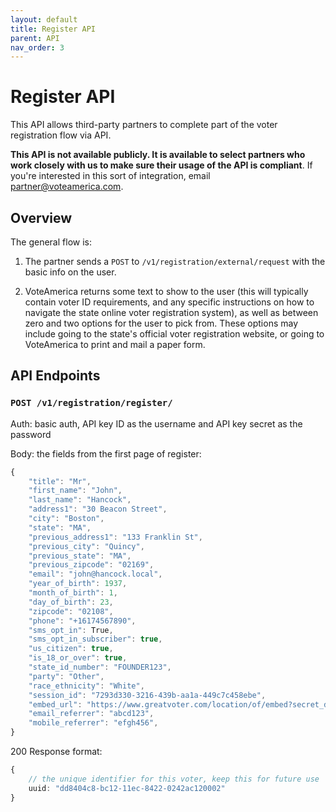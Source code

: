 ```yaml
---
layout: default
title: Register API
parent: API
nav_order: 3
---
```


# Register API
This API allows third-party partners to complete part of the voter registration
flow via API.

**This API is not available publicly. It is available to select partners who
work closely with us to make sure their usage of the API is compliant**. If
you're interested in this sort of integration, email
[partner@voteamerica.com](mailto:partner@voteamerica.com).

## Overview
The general flow is:
1. The partner sends a `POST` to `/v1/registration/external/request` with the
   basic info on the user.

2. VoteAmerica returns some text to show to the user (this will typically
   contain voter ID requirements, and any specific instructions on how to
   navigate the state online voter registration system), as well as between
   zero and two options for the user to pick from. These options may include
   going to the state's official voter registration website, or going to
   VoteAmerica to print and mail a paper form.

## API Endpoints

### `POST /v1/registration/register/`

Auth: basic auth, API key ID as the username and API key secret as the password

Body: the fields from the first page of register:

```typescript
{
    "title": "Mr",
    "first_name": "John",
    "last_name": "Hancock",
    "address1": "30 Beacon Street",
    "city": "Boston",
    "state": "MA",
    "previous_address1": "133 Franklin St",
    "previous_city": "Quincy",
    "previous_state": "MA",
    "previous_zipcode": "02169",
    "email": "john@hancock.local",
    "year_of_birth": 1937,
    "month_of_birth": 1,
    "day_of_birth": 23,
    "zipcode": "02108",
    "phone": "+16174567890",
    "sms_opt_in": True,
    "sms_opt_in_subscriber": true,
    "us_citizen": true,
    "is_18_or_over": true,
    "state_id_number": "FOUNDER123",
    "party": "Other",
    "race_ethnicity": "White",
    "session_id": "7293d330-3216-439b-aa1a-449c7c458ebe",
    "embed_url": "https://www.greatvoter.com/location/of/embed?secret_data=here",
    "email_referrer": "abcd123",
    "mobile_referrer": "efgh456",
}
```

200 Response format:

```typescript
{
    // the unique identifier for this voter, keep this for future use
    uuid: "dd8404c8-bc12-11ec-8422-0242ac120002"
}
```
